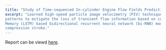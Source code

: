 ```yaml
---
title: "Study of Time-sequenced In-cylinder Engine Flow Fields Prediction"
excerpt: "Learned high-speed particle image velocimetry (PIV) techniques to describe the 3D features of direct injection engine in-cylinder flow. Surveyed cutting edge methods of detecting and quantifying the transient vortex characteristics to provide a reliable way of improving temporal resolution in PIV flow data. Applied K-means and Fuzzy-C-Means clustering algorithm for detection of time-resolved transient vortex
patterns to mitigate the loss of transient flow information based on conventional ensemble flow field analysis. Predicted the underlying dynamics of the interaction between in-cylinder flows using Long Short-term
Memory (LSTM) based bidirectional recurrent neural network (bi-RNN) model. Experiment conducted show that the bi-RNN model can accurately predict the bulk flow and vortex motions from early intake stroke to
compression stroke."
---
```


Report can be viewd [here](https://www.dropbox.com/s/7p887g1c9582gcg/Revised1_final_report_wsh.pdf?dl=0).
